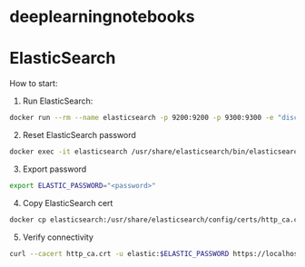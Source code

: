 # deeplearningnotebooks

# ElasticSearch

How to start:

1. Run ElasticSearch:
```bash
docker run --rm --name elasticsearch -p 9200:9200 -p 9300:9300 -e "discovery.type=single-node" docker.elastic.co/elasticsearch/elasticsearch:8.15.0
```

2. Reset ElasticSearch password
```bash
docker exec -it elasticsearch /usr/share/elasticsearch/bin/elasticsearch-reset-password -u elastic
```

3. Export password
```bash
export ELASTIC_PASSWORD="<password>"
```

4. Copy ElasticSearch cert
```bash
docker cp elasticsearch:/usr/share/elasticsearch/config/certs/http_ca.crt .
```

5. Verify connectivity
```bash
curl --cacert http_ca.crt -u elastic:$ELASTIC_PASSWORD https://localhost:9200
```